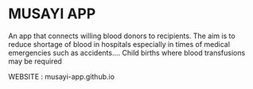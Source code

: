 # MUSAYI APP

An app that connects willing blood donors to recipients.
The aim is to reduce shortage of blood in hospitals especially in times of medical
emergencies such as accidents.... Child births where blood transfusions may be required

WEBSITE : musayi-app.github.io